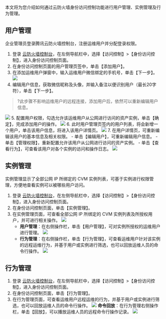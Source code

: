本文将为您介绍如何通过云防火墙身份访问控制功能进行用户管理、实例管理及行为管理。
## 用户管理
企业管理员登录腾讯云防火墙控制台，注册运维用户并分配登录权限。
1. 登录 [云防火墙控制台](https://console.cloud.tencent.com/cfw/ac/auth)，在左侧导航栏中，选择【访问控制】>【身份访问控制】，进入身份访问控制页面。
2. 在身份访问控制页面的用户管理页签中，单击【添加用户】。
[](id:wx)
3. 在添加运维用户弹窗中，输入运维用户微信绑定的手机号，单击【下一步】。
![](https://main.qcloudimg.com/raw/597cec4464da922691a4eac21bcf1b95.png)
4. 编辑用户信息，获取微信昵称及头像，并输入备注以便识别用户（最长20字符），单击【下一步】。
>?此步骤不影响运维用户的远程连接，添加用户后，依然可以重新编辑用户信息。
>
![](https://main.qcloudimg.com/raw/2a364bc327e37774040e4727e1af9e50.png)
5. 配置用户权限，勾选允许该运维用户从公网进行访问的资产实例，单击【确定】，完成添加用户的操作。
![](https://main.qcloudimg.com/raw/df2f8343843f8a1a5b63fd1bf8403ece.png)
6. 此时用户管理页签内的用户列表，将会新增一个用户，单击该用户信息，将进入该用户详情页。
![](https://main.qcloudimg.com/raw/39785197a251182bed4109ed3120adea.png)
7. 在用户详情页，可重新编辑该用户的基本信息及相关权限。
	- 单击【编辑用户】，可重新编辑用户信息。
	- 单击【管理权限】，重新配置允许该用户从公网进行访问的资产实例。
	- 单击【查看行为】，可查看该用户对各个实例的访问和操作日志。
![](https://main.qcloudimg.com/raw/80c85991f8b2b393a78afa15ac63aa46.png)

## 实例管理
实例管理显示了全部公网 IP 所绑定的 CVM 实例列表，可基于实例进行权限管理，方便地查看实例可以被哪些用户访问。
1. 登录 [云防火墙控制台](https://console.cloud.tencent.com/cfw/ac/auth)，在左侧导航栏中，选择【访问控制】>【身份访问控制】，进入身份访问控制页面。
2.  在身份访问控制页面，单击【实例管理】。
3.  在实例管理页面，可查看全部公网 IP 所绑定的 CVM 实例列表及所授权用户，并可进行相关操作。
![](https://main.qcloudimg.com/raw/5da19168e3f230ee35015ce13bedafde.png)
	- **用户管理**：在右侧操作栏，单击【用户管理】，可对实例所授权的运维用户进行管理。
![](https://main.qcloudimg.com/raw/8ee84b002d7220ac2b6c71d55762931f.png)
	- **行为管理**：在右侧操作栏，单击【行为管理】，可查看运维用户针对该实例的远程运维行为，并基于用户或实例进行筛选，也可以回放运维人员的命令行操作。
	![](https://main.qcloudimg.com/raw/3189b734b846ab16065a1eed2237232b.png)
	
## 行为管理
1. 登录 [云防火墙控制台](https://console.cloud.tencent.com/cfw/ac/auth)，在左侧导航栏中，选择【访问控制】>【身份访问控制】，进入身份访问控制页面。
2. 在身份访问控制页面，单击【行为管理】。
3. 在行为管理页面，可查看运维用户远程运维的行为，并基于用户或实例进行筛选，也可以回放运维人员的命令行操作。
![](https://main.qcloudimg.com/raw/aece599c61143fd823d5de7f886f7d06.png)
	**命令回放**：在行为管理右侧操作栏，单击【回放】，可以播放运维人员的远程命令行操作记录。
![](https://main.qcloudimg.com/raw/c873b69318dedc01f3010ea73131f8f0.png)
